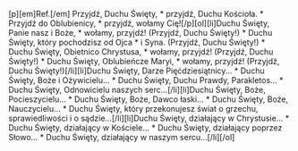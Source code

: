 [p][em]Ref.[/em] Przyjdź, Duchu Święty, * przyjdź, Duchu Kościoła. * Przyjdź do Oblubienicy, * przyjdź, wołamy Cię![/p][ol][li]Duchu Święty, Panie nasz i Boże, * wołamy, przyjdź! (Przyjdź, Duchu Święty!) * Duchu Święty, który pochodzisz od Ojca * i Syna. (Przyjdź, Duchu Święty!) * Duchu Święty, Obietnico Chrystusa, * wołamy, przyjdź! (Przyjdź, Duchu Święty!) * Duchu Święty, Oblubieńcze Maryi, * wołamy, przyjdź! (Przyjdź, Duchu Święty!)[/li][li]Duchu Święty, Darze Pięćdziesiątnicy... * Duchu Święty, Boże i Ożywicielu... * Duchu Święty, Duchu Prawdy, Parakletos... * Duchu Święty, Odnowicielu naszych serc...[/li][li]Duchu Święty, Boże, Pocieszycielu... * Duchu Święty, Boże, Dawco łaski... * Duchu Święty, Boże, Nauczycielu... * Duchu Święty, który przekonujesz świat o grzechu, sprawiedliwości i o sądzie...[/li][li]Duchu Święty, działający w Chrystusie... * Duchu Święty, działający w Kościele... * Duchu Święty, działający poprzez Słowo... * Duchu Święty, działający w naszym sercu...[/li][/ol]